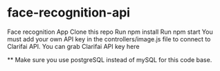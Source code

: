 # face-recognition-api
Face recognition App
Clone this repo
Run npm install
Run npm start
You must add your own API key in the controllers/image.js file to connect to Clarifai API.
You can grab Clarifai API key here

** Make sure you use postgreSQL instead of mySQL for this code base.
